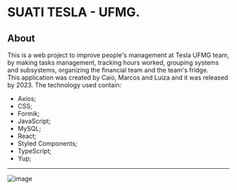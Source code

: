 ﻿# SUATI TESLA - UFMG.

## About

This is a web project to improve people's management at Tesla UFMG team, by making tasks management, tracking hours worked, grouping systems and subsystems, organizing the financial team and the team's fridge.
<br>
This application was created by Caio, Marcos and Luiza and it was released by 2023.
The technology used contain:

- Axios;
- CSS;
- Formik;
- JavaScript;
- MySQL;
- React;
- Styled Components;
- TypeScript;
- Yup;

<hr>

![image](https://user-images.githubusercontent.com/84547699/222626353-f2d6132c-9bb9-473d-9f2c-bb2a6e6ac341.png)
